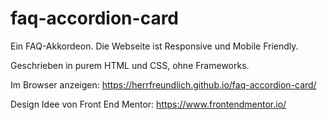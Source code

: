 # faq-accordion-card

Ein FAQ-Akkordeon. Die Webseite ist Responsive und Mobile Friendly.

Geschrieben in purem HTML und CSS, ohne Frameworks.

Im Browser anzeigen: https://herrfreundlich.github.io/faq-accordion-card/

Design Idee von Front End Mentor: https://www.frontendmentor.io/
